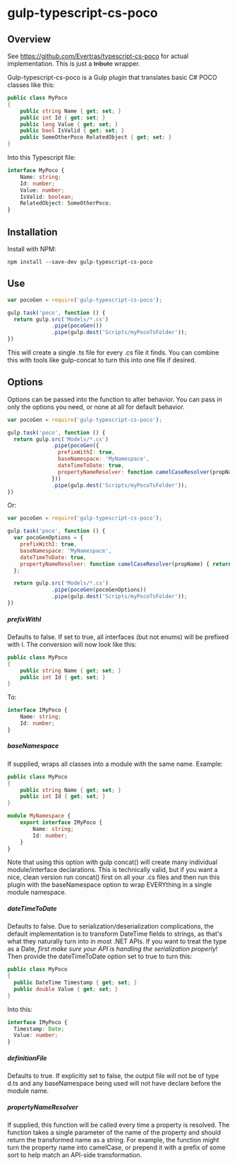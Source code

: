 # gulp-typescript-cs-poco

## Overview

See https://github.com/Evertras/typescript-cs-poco for actual implementation.  This is just a ~~tribute~~ wrapper.

Gulp-typescript-cs-poco is a Gulp plugin that translates basic C# POCO classes like this:

```C#
public class MyPoco
{
	public string Name { get; set; }
	public int Id { get; set; }
	public long Value { get; set; }
	public bool IsValid { get; set; }
	public SomeOtherPoco RelatedObject { get; set; }
}
```

Into this Typescript file:

```typescript
interface MyPoco {
	Name: string;
	Id: number;
	Value: number;
	IsValid: boolean;
	RelatedObject: SomeOtherPoco;
}
```

## Installation

Install with NPM:

```shell
npm install --save-dev gulp-typescript-cs-poco
```

## Use

```javascript
var pocoGen = require('gulp-typescript-cs-poco');

gulp.task('poco', function () {
  return gulp.src('Models/*.cs')
              .pipe(pocoGen())
              .pipe(gulp.dest('Scripts/myPocoTsFolder'));
})
```

This will create a single .ts file for every .cs file it finds.  You can combine this with tools like gulp-concat to turn this into one file if desired.

## Options

Options can be passed into the function to alter behavior.  You can pass in only the options you need, or none at all for default behavior.

```javascript
var pocoGen = require('gulp-typescript-cs-poco');

gulp.task('poco', function () {
  return gulp.src('Models/*.cs')
              .pipe(pocoGen({
                prefixWithI: true,
                baseNamespace: 'MyNamespace',
                dateTimeToDate: true,
                propertyNameResolver: function camelCaseResolver(propName) { return propName[0].toLowerCase() + propName.substring(1); }
			  }))
              .pipe(gulp.dest('Scripts/myPocoTsFolder'));
})
```

Or:

```javascript
var pocoGen = require('gulp-typescript-cs-poco');

gulp.task('poco', function () {
  var pocoGenOptions = {
    prefixWithI: true,
    baseNamespace: 'MyNamespace',
    dateTimeToDate: true,
    propertyNameResolver: function camelCaseResolver(propName) { return propName[0].toLowerCase() + propName.substring(1); }
  };

  return gulp.src('Models/*.cs')
              .pipe(pocoGen(pocoGenOptions))
              .pipe(gulp.dest('Scripts/myPocoTsFolder'));
})
```

##### prefixWithI

Defaults to false.  If set to true, all interfaces (but not enums) will be prefixed with I.  The conversion will now look like this:

```C#
public class MyPoco
{
	public string Name { get; set; }
	public int Id { get; set; }
}
```

To:

```typescript
interface IMyPoco {
	Name: string;
	Id: number;
}
```

##### baseNamespace

If supplied, wraps all classes into a module with the same name.  Example:

```C#
public class MyPoco
{
	public string Name { get; set; }
	public int Id { get; set; }
}
```

```typescript
module MyNamespace {
	export interface IMyPoco {
		Name: string;
		Id: number;
	}
}
```

Note that using this option with gulp concat() will create many individual module/interface declarations.  This is technically valid, but if you want a nice, clean version run concat() first on all your .cs files and then run this plugin with the baseNamespace option to wrap EVERYthing in a single module namespace.

##### dateTimeToDate

Defaults to false.  Due to serialization/deserialization complications, the default implementation is to transform DateTime fields to strings, as that's what they naturally turn into in most .NET APIs.  If you want to treat the type as a Date, *first make sure your API is handling the serialization properly*!  Then provide the dateTimeToDate option set to true to turn this:

```C#
public class MyPoco
{
  public DateTime Timestamp { get; set; }
  public double Value { get; set; }
}
```

Into this:

```typescript
interface IMyPoco {
  Timestamp: Date;
  Value: number;
}
```

##### definitionFile

Defaults to true.  If explicitly set to false, the output file will not be of type d.ts and any baseNamespace being used will not have declare before the module name.

##### propertyNameResolver

If supplied, this function will be called every time a property is resolved.  The function takes a single parameter of the name of the property and should return the transformed name as a string.  For example, the function might turn the property name into camelCase, or prepend it with a prefix of some sort to help match an API-side transformation.
